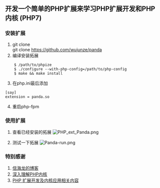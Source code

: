 ## 开发一个简单的PHP扩展来学习PHP扩展开发和PHP内核  (PHP7)

### 安装扩展
1. git clone   
git clone https://github.com/wujunze/panda 
2. 编译安装拓展
```$xslt
    $ /path/to/phpize
    $ ./configure --with-php-config=/path/to/php-config
    $ make && make install
```
3. 在php.ini最后添加
 ```$xslt
 [say]
 extension = panda.so
```
4. 重启php-fpm

### 使用扩展
1. 查看已经安装的拓展
![PHP_ext_Panda.png](https://ooo.0o0.ooo/2017/07/04/595b36970d687.png)

2. 测试一下拓展
![Panda-run.png](https://ooo.0o0.ooo/2017/07/04/595b369431eee.png)

### 特别感谢
1. [信海龙的博客](http://www.bo56.com/)
2. [深入理解PHP内核](http://www.php-internals.com/)
3. [PHP 扩展开发及内核应用相关内容](https://www.markbj.com/book/8x2e106/4294)